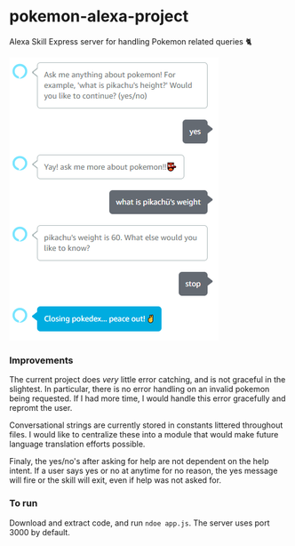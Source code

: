 # pokemon-alexa-project
Alexa Skill Express server for handling Pokemon related queries 🐈

![alt text](convo.png "Pokemon conversation")

### Improvements 
The current project does _very_ little error catching, and is not graceful in the slightest. 
In particular, there is no error handling on an invalid pokemon being requested. If I had more time, I would 
handle this error gracefully and repromt the user. 

Conversational strings are currently stored in constants littered throughout files. 
I would like to centralize these into a module that would make future language translation efforts possible. 

Finaly, the yes/no's after asking for help are not dependent on the help intent. If a user says yes or no at anytime for no reason, 
the yes message will fire or the skill will exit, even if help was not asked for. 

### To run 
Download and extract code, and run `ndoe app.js`. The server uses port 3000 by default.